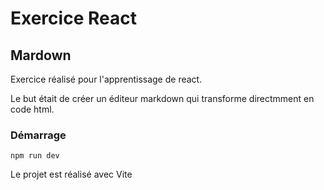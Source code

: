 # Exercice React 
## Mardown 
Exercice réalisé pour l'apprentissage de react.

Le but était de créer un éditeur markdown qui transforme directmment en code html.
### Démarrage 
`npm run dev`

Le projet est réalisé avec Vite

